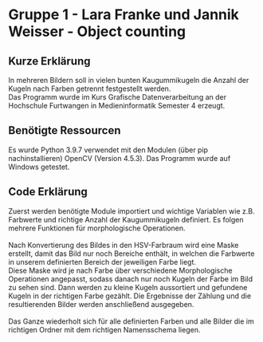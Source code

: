 # Gruppe 1 - Lara Franke und Jannik Weisser - Object counting
## Kurze Erklärung
In mehreren Bildern soll in vielen bunten Kaugummikugeln die Anzahl der Kugeln nach Farben getrennt festgestellt werden.\
Das Programm wurde im Kurs Grafische Datenverarbeitung an der Hochschule Furtwangen in Medieninformatik Semester 4 erzeugt.

## Benötigte Ressourcen
Es wurde Python 3.9.7 verwendet mit den Modulen (über pip nachinstallieren) OpenCV (Version 4.5.3). Das Programm wurde auf Windows getestet.

## Code Erklärung
Zuerst werden benötigte Module importiert und wichtige Variablen wie z.B. Farbwerte und richtige Anzahl der Kaugummikugeln definiert. Es folgen mehrere Funktionen für morphologische Operationen.
\
\
Nach Konvertierung des Bildes in den HSV-Farbraum wird eine Maske erstellt, damit das Bild nur noch Bereiche enthält, in welchen die Farbwerte in unserem definierten Bereich der jeweiligen Farbe liegt.\
Diese Maske wird je nach Farbe über verschiedene Morphologische Operationen angepasst, sodass danach nur noch Kugeln der Farbe im Bild zu sehen sind. Dann werden zu kleine Kugeln aussortiert und gefundene Kugeln in der richtigen Farbe gezählt. Die Ergebnisse der Zählung und die resultierenden Bilder werden anschließend ausgegeben.
\
\
Das Ganze wiederholt sich für alle definierten Farben und alle Bilder die im richtigen Ordner mit dem richtigen Namensschema liegen.
